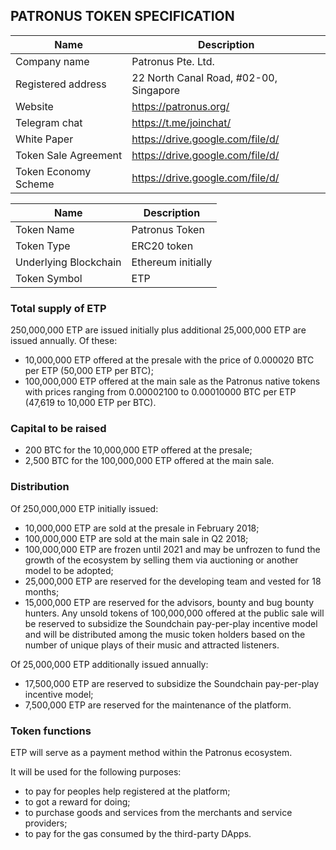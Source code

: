 ## PATRONUS TOKEN SPECIFICATION

Name | Description
------------ | -------------
Company name | Patronus Pte. Ltd.
Registered address | 22 North Canal Road, #02-00, Singapore
Website | https://patronus.org/
Telegram chat | https://t.me/joinchat/
White Paper | https://drive.google.com/file/d/
Token Sale Agreement | https://drive.google.com/file/d/
Token Economy Scheme | https://drive.google.com/file/d/

Name | Description
------------ | -------------
Token Name | Patronus Token
Token Type | ERC20 token
Underlying Blockchain | Ethereum initially
Token Symbol | ETP

### Total supply of ETP
250,000,000 ETP are issued initially plus additional 25,000,000 ETP are issued annually. Of these:
- 10,000,000 ETP offered at the presale with the price of 0.000020 BTC per ETP (50,000 ETP per BTC);
- 100,000,000 ETP offered at the main sale as the Patronus native tokens with prices ranging from
0.00002100 to 0.00010000 BTC per ETP (47,619 to 10,000 ETP per BTC).

### Capital to be raised
- 200 BTC for the 10,000,000 ETP offered at the presale;
- 2,500 BTC for the 100,000,000 ETP offered at the main sale.

### Distribution
Of 250,000,000 ETP initially issued:
- 10,000,000 ETP are sold at the presale in February 2018;
- 100,000,000 ETP are sold at the main sale in Q2 2018;
- 100,000,000 ETP are frozen until 2021 and may be unfrozen to fund the growth
of the ecosystem by selling them via auctioning or another model to be adopted;
- 25,000,000 ETP are reserved for the developing team and vested for 18 months;
- 15,000,000 ETP are reserved for the advisors, bounty and bug bounty hunters.
Any unsold tokens of 100,000,000 offered at the public sale will be
reserved to subsidize the Soundchain pay-per-play incentive model
and will be distributed among the music token holders based on the
number of unique plays of their music and attracted listeners.

Of 25,000,000 ETP additionally issued annually:
- 17,500,000 ETP are reserved to subsidize the Soundchain pay-per-play incentive model;
- 7,500,000 ETP are reserved for the maintenance of the platform.

### Token functions
ETP will serve as a payment method within the Patronus ecosystem.

It will be used for the following purposes:
- to pay for peoples help registered at the platform;
- to got a reward for doing;
- to purchase goods and services from the merchants and service providers;
- to pay for the gas consumed by the third-party DApps.